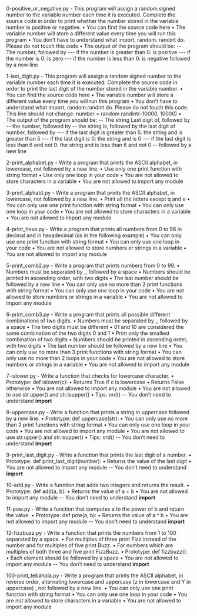 0-positive_or_negative.py - This program will assign a random signed number to the variable number each time it is executed. Complete the source code in order to print whether the number stored in the variable number is positive or negative.
     • You can find the source code here
     • The variable number will store a different value every time you will run this program
     • You don’t have to understand what import, random. randint do. Please do not touch this code
     • The output of the program should be:
     -- The number, followed by
     --- if the number is greater than 0: is positive
     --- if the number is 0: is zero
     --- if the number is less than 0: is negative
followed by a new line

1-last_digit.py - This program will assign a random signed number to the variable number each time it is executed. Complete the source code in order to print the last digit of the number stored in the variable number.
     • You can find the source code here
     • The variable number will store a different value every time you will run this program
     • You don’t have to understand what import, random.randint do. Please do not touch this code. This line should not change: number = random.randint(-10000, 10000)
     • The output of the program should be:
     -- The string Last digit of, followed by
     -- the number, followed by
     -- the string is, followed by the last digit of number, followed by
     --- if the last digit is greater than 5: the string and is greater than 5
     --- if the last digit is 0: the string and is 0
     --- if the last digit is less than 6 and not 0: the string and is less than 6 and not 0
     -- followed by a new line

2-print_alphabet.py - Write a program that prints the ASCII alphabet, in lowercase, not followed by a new line.
      • Use only one print function with string format
      • Use only one loop in your code
      • You are not allowed to store characters in a variable
      • You are not allowed to import any module

3-print_alphabt.py - Write a program that prints the ASCII alphabet, in lowercase, not followed by a new line.
      • Print all the letters except q and e
      • You can only use one print function with string format
      • You can only use one loop in your code
      • You are not allowed to store characters in a variable
      • You are not allowed to import any module

4-print_hexa.py - Write a program that prints all numbers from 0 to 98 in decimal and in hexadecimal (as in the following example)
      • You can only use one print function with string format
      • You can only use one loop in your code
      • You are not allowed to store numbers or strings in a variable
      • You are not allowed to import any module

5-print_comb2.py - Write a program that prints numbers from 0 to 99.
      • Numbers must be separated by ,, followed by a space
      • Numbers should be printed in ascending order, with two digits
      • The last number should be followed by a new line
      • You can only use no more than 2 print functions with string format
      • You can only use one loop in your code
      • You are not allowed to store numbers or strings in a variable
      • You are not allowed to import any module

6-print_comb3.py - Write a program that prints all possible different combinations of two digits.
      • Numbers must be separated by ,, followed by a space
      • The two digits must be different
      • 01 and 10 are considered the same combination of the two digits 0 and 1
      • Print only the smallest combination of two digits
      • Numbers should be printed in ascending order, with two digits
      • The last number should be followed by a new line
      • You can only use no more than 3 print functions with string format
      • You can only use no more than 2 loops in your code
      • You are not allowed to store numbers or strings in a variable
      • You are not allowed to import any module

7-islower.py - Write a function that checks for lowercase character.
      • Prototype: def islower(c):
      • Returns True if c is lowercase
      • Returns False otherwise
      • You are not allowed to import any module
      • You are not allowed to use str.upper() and str.isupper()
      • Tips: ord()
      -- You don’t need to understand __import__

8-uppercase.py - Write a function that prints a string in uppercase followed by a new line.
      • Prototype: def uppercase(str):
      • You can only use no more than 2 print functions with string format
      • You can only use one loop in your code
      • You are not allowed to import any module
      • You are not allowed to use str.upper() and str.isupper()
      • Tips: ord()
      -- You don’t need to understand __import__

9-print_last_digit.py - Write a function that prints the last digit of a number.
      • Prototype: def print_last_digit(number):
      • Returns the value of the last digit
      • You are not allowed to import any module
      -- You don’t need to understand __import__

10-add.py - Write a function that adds two integers and returns the result.
      • Prototype: def add(a, b):
      • Returns the value of a + b
      • You are not allowed to import any module
      -- You don’t need to understand __import__

11-pow.py - Write a function that computes a to the power of b and return the value.
      • Prototype: def pow(a, b):
      • Returns the value of a ^ b
      • You are not allowed to import any module
      -- You don’t need to understand __import__

12-fizzbuzz.py - Write a function that prints the numbers from 1 to 100 separated by a space.
      • For multiples of three print Fizz instead of the number and for multiples of five print Buzz.
      • For numbers which are multiples of both three and five print FizzBuzz.
      • Prototype: def fizzbuzz():
      • Each element should be followed by a space
      • You are not allowed to import any module
      -- You don’t need to understand __import__

100-print_tebahpla.py - Write a program that prints the ASCII alphabet, in reverse order, alternating lowercase and uppercase (z in lowercase and Y in uppercase) , not followed by a new line.
      • You can only use one print function with string format
      • You can only use one loop in your code
      • You are not allowed to store characters in a variable
      • You are not allowed to import any module